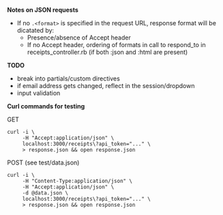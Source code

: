 
**Notes on JSON requests**

- If no `.<format>` is specified in the request URL, response format will be dicatated by:
  - Presence/absence of Accept header
  - If no Accept header, ordering of formats in call to respond_to
    in receipts_controller.rb (if both :json and :html are present)

**TODO**

- break into partials/custom directives
- if email address gets changed, reflect in the session/dropdown
- input validation

**Curl commands for testing**

GET

```
curl -i \
     -H "Accept:application/json" \
     localhost:3000/receipts\?api_token="..." \
     > response.json && open response.json
```

POST (see test/data.json)

```
curl -i \
     -H "Content-Type:application/json" \
     -H "Accept:application/json" \
     -d @data.json \
     localhost:3000/receipts\?api_token="..." \
     > response.json && open response.json
```


